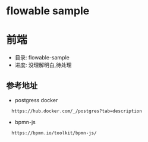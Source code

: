 # flowable sample

# 前端
- 目录: flowable-sample  
- 进度: 没理解明白,待处理
  

## 参考地址
- postgress docker 
```
  https://hub.docker.com/_/postgres?tab=description
```

- bpmn-js
```
  https://bpmn.io/toolkit/bpmn-js/
```